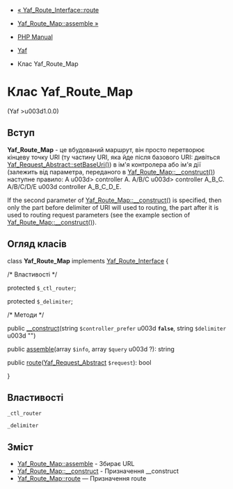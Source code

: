 - [« Yaf_Route_Interface::route](yaf-route-interface.route.md)
- [Yaf_Route_Map::assemble »](yaf-route-map.assemble.md)

- [PHP Manual](index.md)
- [Yaf](book.yaf.md)
- Клас Yaf_Route_Map

# Клас Yaf_Route_Map

(Yaf \>u003d1.0.0)

## Вступ

**Yaf_Route_Map** - це вбудований маршрут, він просто перетворює
кінцеву точку URI (ту частину URI, яка йде після базового URI:
дивіться
[Yaf_Request_Abstract::setBaseUri()](yaf-request-abstract.setbaseuri.md))
в ім'я контролера або ім'я дії (залежить від параметра, переданого в
[Yaf_Route_Map::\_\_construct()](yaf-route-map.construct.md))
наступне правило: A u003d\> controller A. A/B/C u003d\> controller A_B\_C.
A/B/C/D/E u003d controller A_B\_C_D\_E.

If the second parameter of
[Yaf_Route_Map::\_\_construct()](yaf-route-map.construct.md) is
specified, then only the part before delimiter of URI will used to
routing, the part after it is used to routing request parameters (see
the example section of
[Yaf_Route_Map::\_\_construct()](yaf-route-map.construct.md)).

## Огляд класів

class **Yaf_Route_Map** implements
[Yaf_Route_Interface](class.yaf-route-interface.md) {

/\* Властивості \*/

protected `$_ctl_router`;

protected `$_delimiter`;

/\* Методи \*/

public [\_\_construct](yaf-route-map.construct.md)(string
`$controller_prefer` u003d **`false`**, string `$delimiter` u003d "")

public [assemble](yaf-route-map.assemble.md)(array `$info`, array
`$query` u003d ?): string

public
[route](yaf-route-map.route.md)([Yaf_Request_Abstract](class.yaf-request-abstract.md)
`$request`): bool

}

## Властивості

`_ctl_router`

`_delimiter`

## Зміст

- [Yaf_Route_Map::assemble](yaf-route-map.assemble.md) - Збирає
URL
- [Yaf_Route_Map::\_\_construct](yaf-route-map.construct.md) -
Призначення \_\_construct
- [Yaf_Route_Map::route](yaf-route-map.route.md) — Призначення route
